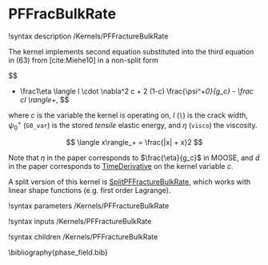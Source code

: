 # PFFracBulkRate

!syntax description /Kernels/PFFractureBulkRate

The kernel implements second equation substituted into the third equation in (63)
from [cite:Miehe10] in a non-split form

$$
- \frac1\eta \langle l \cdot \nabla^2 c + 2 (1-c) \frac{\psi^+_0}{g_c} - \frac cl \rangle_+,
$$

where $c$ is the variable the kernel is operating on, $l$ (`l`) is the crack width,
$\psi^+_0$ (`G0_var`) is the stored _tensile_ elastic energy, and $\eta$ (`visco`)
the viscosity.

$$
\langle x\rangle_+ = \frac{|x| + x}2
$$

Note that $\eta$ in the paper corresponds to $\frac{\eta}{g_c}$ in MOOSE, and
$\dot d$ in the paper corresponds to [TimeDerivative](/TimeDerivative.md) on the
kernel variable $c$.

A split version of this kernel is [SplitPFFractureBulkRate](/SplitPFFractureBulkRate.md),
which works with linear shape functions (e.g. first order Lagrange).

!syntax parameters /Kernels/PFFractureBulkRate

!syntax inputs /Kernels/PFFractureBulkRate

!syntax children /Kernels/PFFractureBulkRate

\bibliography{phase_field.bib}
